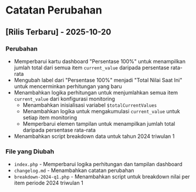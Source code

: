 # Catatan Perubahan

## [Rilis Terbaru] - 2025-10-20

### Perubahan
- Memperbarui kartu dashboard "Persentase 100%" untuk menampilkan jumlah total dari semua item `current_value` daripada persentase rata-rata
- Mengubah label dari "Persentase 100%" menjadi "Total Nilai Saat Ini" untuk mencerminkan perhitungan yang baru
- Menambahkan logika perhitungan untuk menjumlahkan semua item `current_value` dari konfigurasi monitoring
  - Menambahkan inisialisasi variabel `$totalCurrentValues`
  - Menambahkan logika untuk mengakumulasi `current_value` untuk setiap item monitoring
  - Memperbarui elemen tampilan untuk menampilkan jumlah total daripada persentase rata-rata
- Menambahkan script breakdown data untuk tahun 2024 triwulan 1

### File yang Diubah
- `index.php` - Memperbarui logika perhitungan dan tampilan dashboard
- `changelog.md` - Menambahkan catatan perubahan
- `breakdown-2024-q1.php` - Menambahkan script untuk breakdown nilai per item periode 2024 triwulan 1